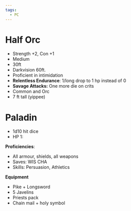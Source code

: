 ```yaml
---
tags:
  - PC
---
```

# Half Orc
- Strength +2, Con +1
- Medium
- 30ft
- Darkvision 60ft.
- Proficient in intimidation
- **Relentless Endurance**: 1/long drop to 1 hp instead of 0
- **Savage Attacks:** One more die on crits
- Common and Orc
- 7 ft tall (yippee)
# Paladin
- 1d10 hit dice
- HP 1:

**Proficiencies**:
- All armour, shields, all weapons
- Saves: WIS CHA
- Skills: Persuasion, Athletics

**Equipment**
- Pike + Longsword
- 5 Javelins
- Priests pack
- Chain mail + holy symbol